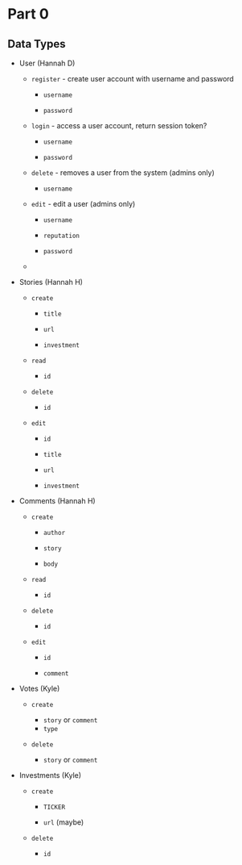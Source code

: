 # Part 0

## Data Types

* User (Hannah D)
  
  * `register` - create user account with username and password
    
    * `username` 
    
    * `password`
  
  * `login` - access a user account, return session token?
    
    * `username`
    
    * `password`
  
  * `delete` - removes a user from the system (admins only)
    
    * `username`
  
  * `edit` - edit a user (admins only)
    
    * `username`
    
    * `reputation`
    
    * `password`
  
  * 

* Stories (Hannah H)
  
  * `create`
    
    * `title`
    
    * `url`
    
    * `investment`
  
  * `read`
    
    * `id`
  
  * `delete`
    
    * `id`
  
  * `edit`
    
    * `id`
    
    * `title`
    
    * `url`
    
    * `investment`

* Comments (Hannah H)
  
  * `create`
    
    * `author`
    
    * `story`
    
    * `body`
  
  * `read`
    
    * `id`
  
  * `delete`
    
    * `id`
  
  * `edit`
    
    * `id`
    
    * `comment`

* Votes (Kyle)
  
  * `create`
    
    * `story` or `comment`
    * `type`
  
  * `delete`
    
    * `story` or `comment`

* Investments (Kyle)
  
  * `create`
    
    * `TICKER`
    
    * `url` (maybe)
  
  * `delete`
    
    * `id`
